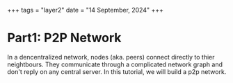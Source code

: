 +++
tags = "layer2"
date = "14 September, 2024"
+++

# Part1: P2P Network

In a dencentralized network, nodes (aka. peers) connect directly to thier neightbours. They communicate through a complicated network graph and don't reply on any central server. In this tutorial, we will build a p2p network.
